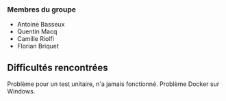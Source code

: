 ### Membres du groupe

- Antoine Basseux
- Quentin Macq
- Camille Riolfi
- Florian Briquet

## Difficultés rencontrées

Problème pour un test unitaire, n'a jamais fonctionné. 
Problème Docker sur Windows.
